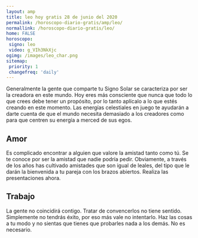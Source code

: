 ```yaml
---
layout: amp
title: leo hoy gratis 28 de junio del 2020 
permalink: /horoscopo-diario-gratis/amp/leo/
normallink: /horoscopo-diario-gratis/leo/
home: FALSE
horoscopo:
 signo: leo
 video: g_VIh3NkXjc
ogimg: /images/leo_char.png
sitemap:
 priority: 1
 changefreq: 'daily'
---
```



Generalmente la gente que comparte tu Signo Solar se caracteriza por ser la creadora en este mundo. Hoy eres más consciente que nunca que todo lo que crees debe tener un propósito, por lo tanto aplícalo a lo que estés creando en este momento. Las energías celestiales en juego te ayudarán a darte cuenta de que el mundo necesita demasiado a los creadores como para que centren su energía a merced de sus egos.

## Amor

Es complicado encontrar a alguien que valore la amistad tanto como tú. Se te conoce por ser la amistad que nadie podría pedir. Obviamente, a través de los años has cultivado amistades que son igual de leales, del tipo que le darán la bienvenida a tu pareja con los brazos abiertos. Realiza las presentaciones ahora.

## Trabajo

La gente no coincidirá contigo. Tratar de convencerlos no tiene sentido. Simplemente no tendrás éxito, por eso más vale no intentarlo. Haz las cosas a tu modo y no sientas que tienes que probarles nada a los demás. No es necesario.